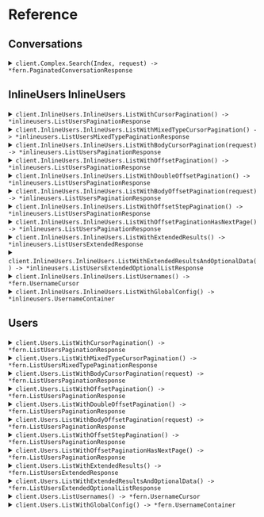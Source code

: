 # Reference
## Conversations
<details><summary><code>client.Complex.Search(Index, request) -> *fern.PaginatedConversationResponse</code></summary>
<dl>
<dd>

#### 🔌 Usage

<dl>
<dd>

<dl>
<dd>

```go
client.Complex.Search(
        context.TODO(),
        "index",
        request,
    )
}
```
</dd>
</dl>
</dd>
</dl>

#### ⚙️ Parameters

<dl>
<dd>

<dl>
<dd>

**index:** `string` 
    
</dd>
</dl>

<dl>
<dd>

**request:** `*fern.SearchRequest` 
    
</dd>
</dl>
</dd>
</dl>


</dd>
</dl>
</details>

## InlineUsers InlineUsers
<details><summary><code>client.InlineUsers.InlineUsers.ListWithCursorPagination() -> *inlineusers.ListUsersPaginationResponse</code></summary>
<dl>
<dd>

#### 🔌 Usage

<dl>
<dd>

<dl>
<dd>

```go
client.InlineUsers.InlineUsers.ListWithCursorPagination(
        context.TODO(),
        request,
    )
}
```
</dd>
</dl>
</dd>
</dl>

#### ⚙️ Parameters

<dl>
<dd>

<dl>
<dd>

**page:** `*int` — Defaults to first page
    
</dd>
</dl>

<dl>
<dd>

**perPage:** `*int` — Defaults to per page
    
</dd>
</dl>

<dl>
<dd>

**order:** `*inlineusers.Order` 
    
</dd>
</dl>

<dl>
<dd>

**startingAfter:** `*string` 

The cursor used for pagination in order to fetch
the next page of results.
    
</dd>
</dl>
</dd>
</dl>


</dd>
</dl>
</details>

<details><summary><code>client.InlineUsers.InlineUsers.ListWithMixedTypeCursorPagination() -> *inlineusers.ListUsersMixedTypePaginationResponse</code></summary>
<dl>
<dd>

#### 🔌 Usage

<dl>
<dd>

<dl>
<dd>

```go
client.InlineUsers.InlineUsers.ListWithMixedTypeCursorPagination(
        context.TODO(),
        request,
    )
}
```
</dd>
</dl>
</dd>
</dl>

#### ⚙️ Parameters

<dl>
<dd>

<dl>
<dd>

**cursor:** `*string` 
    
</dd>
</dl>
</dd>
</dl>


</dd>
</dl>
</details>

<details><summary><code>client.InlineUsers.InlineUsers.ListWithBodyCursorPagination(request) -> *inlineusers.ListUsersPaginationResponse</code></summary>
<dl>
<dd>

#### 🔌 Usage

<dl>
<dd>

<dl>
<dd>

```go
client.InlineUsers.InlineUsers.ListWithMixedTypeCursorPagination(
        context.TODO(),
        request,
    )
}
```
</dd>
</dl>
</dd>
</dl>

#### ⚙️ Parameters

<dl>
<dd>

<dl>
<dd>

**pagination:** `*inlineusers.WithCursor` 

The object that contains the cursor used for pagination
in order to fetch the next page of results.
    
</dd>
</dl>
</dd>
</dl>


</dd>
</dl>
</details>

<details><summary><code>client.InlineUsers.InlineUsers.ListWithOffsetPagination() -> *inlineusers.ListUsersPaginationResponse</code></summary>
<dl>
<dd>

#### 🔌 Usage

<dl>
<dd>

<dl>
<dd>

```go
client.InlineUsers.InlineUsers.ListWithCursorPagination(
        context.TODO(),
        request,
    )
}
```
</dd>
</dl>
</dd>
</dl>

#### ⚙️ Parameters

<dl>
<dd>

<dl>
<dd>

**page:** `*int` — Defaults to first page
    
</dd>
</dl>

<dl>
<dd>

**perPage:** `*int` — Defaults to per page
    
</dd>
</dl>

<dl>
<dd>

**order:** `*inlineusers.Order` 
    
</dd>
</dl>

<dl>
<dd>

**startingAfter:** `*string` 

The cursor used for pagination in order to fetch
the next page of results.
    
</dd>
</dl>
</dd>
</dl>


</dd>
</dl>
</details>

<details><summary><code>client.InlineUsers.InlineUsers.ListWithDoubleOffsetPagination() -> *inlineusers.ListUsersPaginationResponse</code></summary>
<dl>
<dd>

#### 🔌 Usage

<dl>
<dd>

<dl>
<dd>

```go
client.InlineUsers.InlineUsers.ListWithCursorPagination(
        context.TODO(),
        request,
    )
}
```
</dd>
</dl>
</dd>
</dl>

#### ⚙️ Parameters

<dl>
<dd>

<dl>
<dd>

**page:** `*float64` — Defaults to first page
    
</dd>
</dl>

<dl>
<dd>

**perPage:** `*float64` — Defaults to per page
    
</dd>
</dl>

<dl>
<dd>

**order:** `*inlineusers.Order` 
    
</dd>
</dl>

<dl>
<dd>

**startingAfter:** `*string` 

The cursor used for pagination in order to fetch
the next page of results.
    
</dd>
</dl>
</dd>
</dl>


</dd>
</dl>
</details>

<details><summary><code>client.InlineUsers.InlineUsers.ListWithBodyOffsetPagination(request) -> *inlineusers.ListUsersPaginationResponse</code></summary>
<dl>
<dd>

#### 🔌 Usage

<dl>
<dd>

<dl>
<dd>

```go
client.InlineUsers.InlineUsers.ListWithMixedTypeCursorPagination(
        context.TODO(),
        request,
    )
}
```
</dd>
</dl>
</dd>
</dl>

#### ⚙️ Parameters

<dl>
<dd>

<dl>
<dd>

**pagination:** `*inlineusers.WithPage` 

The object that contains the offset used for pagination
in order to fetch the next page of results.
    
</dd>
</dl>
</dd>
</dl>


</dd>
</dl>
</details>

<details><summary><code>client.InlineUsers.InlineUsers.ListWithOffsetStepPagination() -> *inlineusers.ListUsersPaginationResponse</code></summary>
<dl>
<dd>

#### 🔌 Usage

<dl>
<dd>

<dl>
<dd>

```go
client.InlineUsers.InlineUsers.ListWithOffsetStepPagination(
        context.TODO(),
        request,
    )
}
```
</dd>
</dl>
</dd>
</dl>

#### ⚙️ Parameters

<dl>
<dd>

<dl>
<dd>

**page:** `*int` — Defaults to first page
    
</dd>
</dl>

<dl>
<dd>

**limit:** `*int` 

The maximum number of elements to return.
This is also used as the step size in this
paginated endpoint.
    
</dd>
</dl>

<dl>
<dd>

**order:** `*inlineusers.Order` 
    
</dd>
</dl>
</dd>
</dl>


</dd>
</dl>
</details>

<details><summary><code>client.InlineUsers.InlineUsers.ListWithOffsetPaginationHasNextPage() -> *inlineusers.ListUsersPaginationResponse</code></summary>
<dl>
<dd>

#### 🔌 Usage

<dl>
<dd>

<dl>
<dd>

```go
client.InlineUsers.InlineUsers.ListWithOffsetStepPagination(
        context.TODO(),
        request,
    )
}
```
</dd>
</dl>
</dd>
</dl>

#### ⚙️ Parameters

<dl>
<dd>

<dl>
<dd>

**page:** `*int` — Defaults to first page
    
</dd>
</dl>

<dl>
<dd>

**limit:** `*int` 

The maximum number of elements to return.
This is also used as the step size in this
paginated endpoint.
    
</dd>
</dl>

<dl>
<dd>

**order:** `*inlineusers.Order` 
    
</dd>
</dl>
</dd>
</dl>


</dd>
</dl>
</details>

<details><summary><code>client.InlineUsers.InlineUsers.ListWithExtendedResults() -> *inlineusers.ListUsersExtendedResponse</code></summary>
<dl>
<dd>

#### 🔌 Usage

<dl>
<dd>

<dl>
<dd>

```go
client.InlineUsers.InlineUsers.ListWithExtendedResults(
        context.TODO(),
        request,
    )
}
```
</dd>
</dl>
</dd>
</dl>

#### ⚙️ Parameters

<dl>
<dd>

<dl>
<dd>

**cursor:** `*uuid.UUID` 
    
</dd>
</dl>
</dd>
</dl>


</dd>
</dl>
</details>

<details><summary><code>client.InlineUsers.InlineUsers.ListWithExtendedResultsAndOptionalData() -> *inlineusers.ListUsersExtendedOptionalListResponse</code></summary>
<dl>
<dd>

#### 🔌 Usage

<dl>
<dd>

<dl>
<dd>

```go
client.InlineUsers.InlineUsers.ListWithExtendedResults(
        context.TODO(),
        request,
    )
}
```
</dd>
</dl>
</dd>
</dl>

#### ⚙️ Parameters

<dl>
<dd>

<dl>
<dd>

**cursor:** `*uuid.UUID` 
    
</dd>
</dl>
</dd>
</dl>


</dd>
</dl>
</details>

<details><summary><code>client.InlineUsers.InlineUsers.ListUsernames() -> *fern.UsernameCursor</code></summary>
<dl>
<dd>

#### 🔌 Usage

<dl>
<dd>

<dl>
<dd>

```go
client.InlineUsers.InlineUsers.ListWithCursorPagination(
        context.TODO(),
        request,
    )
}
```
</dd>
</dl>
</dd>
</dl>

#### ⚙️ Parameters

<dl>
<dd>

<dl>
<dd>

**startingAfter:** `*string` 

The cursor used for pagination in order to fetch
the next page of results.
    
</dd>
</dl>
</dd>
</dl>


</dd>
</dl>
</details>

<details><summary><code>client.InlineUsers.InlineUsers.ListWithGlobalConfig() -> *inlineusers.UsernameContainer</code></summary>
<dl>
<dd>

#### 🔌 Usage

<dl>
<dd>

<dl>
<dd>

```go
client.InlineUsers.InlineUsers.ListWithGlobalConfig(
        context.TODO(),
        request,
    )
}
```
</dd>
</dl>
</dd>
</dl>

#### ⚙️ Parameters

<dl>
<dd>

<dl>
<dd>

**offset:** `*int` 
    
</dd>
</dl>
</dd>
</dl>


</dd>
</dl>
</details>

## Users
<details><summary><code>client.Users.ListWithCursorPagination() -> *fern.ListUsersPaginationResponse</code></summary>
<dl>
<dd>

#### 🔌 Usage

<dl>
<dd>

<dl>
<dd>

```go
client.Users.ListWithCursorPagination(
        context.TODO(),
        request,
    )
}
```
</dd>
</dl>
</dd>
</dl>

#### ⚙️ Parameters

<dl>
<dd>

<dl>
<dd>

**page:** `*int` — Defaults to first page
    
</dd>
</dl>

<dl>
<dd>

**perPage:** `*int` — Defaults to per page
    
</dd>
</dl>

<dl>
<dd>

**order:** `*fern.Order` 
    
</dd>
</dl>

<dl>
<dd>

**startingAfter:** `*string` 

The cursor used for pagination in order to fetch
the next page of results.
    
</dd>
</dl>
</dd>
</dl>


</dd>
</dl>
</details>

<details><summary><code>client.Users.ListWithMixedTypeCursorPagination() -> *fern.ListUsersMixedTypePaginationResponse</code></summary>
<dl>
<dd>

#### 🔌 Usage

<dl>
<dd>

<dl>
<dd>

```go
client.Users.ListWithMixedTypeCursorPagination(
        context.TODO(),
        request,
    )
}
```
</dd>
</dl>
</dd>
</dl>

#### ⚙️ Parameters

<dl>
<dd>

<dl>
<dd>

**cursor:** `*string` 
    
</dd>
</dl>
</dd>
</dl>


</dd>
</dl>
</details>

<details><summary><code>client.Users.ListWithBodyCursorPagination(request) -> *fern.ListUsersPaginationResponse</code></summary>
<dl>
<dd>

#### 🔌 Usage

<dl>
<dd>

<dl>
<dd>

```go
client.Users.ListWithMixedTypeCursorPagination(
        context.TODO(),
        request,
    )
}
```
</dd>
</dl>
</dd>
</dl>

#### ⚙️ Parameters

<dl>
<dd>

<dl>
<dd>

**pagination:** `*fern.WithCursor` 

The object that contains the cursor used for pagination
in order to fetch the next page of results.
    
</dd>
</dl>
</dd>
</dl>


</dd>
</dl>
</details>

<details><summary><code>client.Users.ListWithOffsetPagination() -> *fern.ListUsersPaginationResponse</code></summary>
<dl>
<dd>

#### 🔌 Usage

<dl>
<dd>

<dl>
<dd>

```go
client.Users.ListWithCursorPagination(
        context.TODO(),
        request,
    )
}
```
</dd>
</dl>
</dd>
</dl>

#### ⚙️ Parameters

<dl>
<dd>

<dl>
<dd>

**page:** `*int` — Defaults to first page
    
</dd>
</dl>

<dl>
<dd>

**perPage:** `*int` — Defaults to per page
    
</dd>
</dl>

<dl>
<dd>

**order:** `*fern.Order` 
    
</dd>
</dl>

<dl>
<dd>

**startingAfter:** `*string` 

The cursor used for pagination in order to fetch
the next page of results.
    
</dd>
</dl>
</dd>
</dl>


</dd>
</dl>
</details>

<details><summary><code>client.Users.ListWithDoubleOffsetPagination() -> *fern.ListUsersPaginationResponse</code></summary>
<dl>
<dd>

#### 🔌 Usage

<dl>
<dd>

<dl>
<dd>

```go
client.Users.ListWithCursorPagination(
        context.TODO(),
        request,
    )
}
```
</dd>
</dl>
</dd>
</dl>

#### ⚙️ Parameters

<dl>
<dd>

<dl>
<dd>

**page:** `*float64` — Defaults to first page
    
</dd>
</dl>

<dl>
<dd>

**perPage:** `*float64` — Defaults to per page
    
</dd>
</dl>

<dl>
<dd>

**order:** `*fern.Order` 
    
</dd>
</dl>

<dl>
<dd>

**startingAfter:** `*string` 

The cursor used for pagination in order to fetch
the next page of results.
    
</dd>
</dl>
</dd>
</dl>


</dd>
</dl>
</details>

<details><summary><code>client.Users.ListWithBodyOffsetPagination(request) -> *fern.ListUsersPaginationResponse</code></summary>
<dl>
<dd>

#### 🔌 Usage

<dl>
<dd>

<dl>
<dd>

```go
client.Users.ListWithMixedTypeCursorPagination(
        context.TODO(),
        request,
    )
}
```
</dd>
</dl>
</dd>
</dl>

#### ⚙️ Parameters

<dl>
<dd>

<dl>
<dd>

**pagination:** `*fern.WithPage` 

The object that contains the offset used for pagination
in order to fetch the next page of results.
    
</dd>
</dl>
</dd>
</dl>


</dd>
</dl>
</details>

<details><summary><code>client.Users.ListWithOffsetStepPagination() -> *fern.ListUsersPaginationResponse</code></summary>
<dl>
<dd>

#### 🔌 Usage

<dl>
<dd>

<dl>
<dd>

```go
client.Users.ListWithOffsetStepPagination(
        context.TODO(),
        request,
    )
}
```
</dd>
</dl>
</dd>
</dl>

#### ⚙️ Parameters

<dl>
<dd>

<dl>
<dd>

**page:** `*int` — Defaults to first page
    
</dd>
</dl>

<dl>
<dd>

**limit:** `*int` 

The maximum number of elements to return.
This is also used as the step size in this
paginated endpoint.
    
</dd>
</dl>

<dl>
<dd>

**order:** `*fern.Order` 
    
</dd>
</dl>
</dd>
</dl>


</dd>
</dl>
</details>

<details><summary><code>client.Users.ListWithOffsetPaginationHasNextPage() -> *fern.ListUsersPaginationResponse</code></summary>
<dl>
<dd>

#### 🔌 Usage

<dl>
<dd>

<dl>
<dd>

```go
client.Users.ListWithOffsetStepPagination(
        context.TODO(),
        request,
    )
}
```
</dd>
</dl>
</dd>
</dl>

#### ⚙️ Parameters

<dl>
<dd>

<dl>
<dd>

**page:** `*int` — Defaults to first page
    
</dd>
</dl>

<dl>
<dd>

**limit:** `*int` 

The maximum number of elements to return.
This is also used as the step size in this
paginated endpoint.
    
</dd>
</dl>

<dl>
<dd>

**order:** `*fern.Order` 
    
</dd>
</dl>
</dd>
</dl>


</dd>
</dl>
</details>

<details><summary><code>client.Users.ListWithExtendedResults() -> *fern.ListUsersExtendedResponse</code></summary>
<dl>
<dd>

#### 🔌 Usage

<dl>
<dd>

<dl>
<dd>

```go
client.Users.ListWithExtendedResults(
        context.TODO(),
        request,
    )
}
```
</dd>
</dl>
</dd>
</dl>

#### ⚙️ Parameters

<dl>
<dd>

<dl>
<dd>

**cursor:** `*uuid.UUID` 
    
</dd>
</dl>
</dd>
</dl>


</dd>
</dl>
</details>

<details><summary><code>client.Users.ListWithExtendedResultsAndOptionalData() -> *fern.ListUsersExtendedOptionalListResponse</code></summary>
<dl>
<dd>

#### 🔌 Usage

<dl>
<dd>

<dl>
<dd>

```go
client.Users.ListWithExtendedResults(
        context.TODO(),
        request,
    )
}
```
</dd>
</dl>
</dd>
</dl>

#### ⚙️ Parameters

<dl>
<dd>

<dl>
<dd>

**cursor:** `*uuid.UUID` 
    
</dd>
</dl>
</dd>
</dl>


</dd>
</dl>
</details>

<details><summary><code>client.Users.ListUsernames() -> *fern.UsernameCursor</code></summary>
<dl>
<dd>

#### 🔌 Usage

<dl>
<dd>

<dl>
<dd>

```go
client.Users.ListWithCursorPagination(
        context.TODO(),
        request,
    )
}
```
</dd>
</dl>
</dd>
</dl>

#### ⚙️ Parameters

<dl>
<dd>

<dl>
<dd>

**startingAfter:** `*string` 

The cursor used for pagination in order to fetch
the next page of results.
    
</dd>
</dl>
</dd>
</dl>


</dd>
</dl>
</details>

<details><summary><code>client.Users.ListWithGlobalConfig() -> *fern.UsernameContainer</code></summary>
<dl>
<dd>

#### 🔌 Usage

<dl>
<dd>

<dl>
<dd>

```go
client.Users.ListWithGlobalConfig(
        context.TODO(),
        request,
    )
}
```
</dd>
</dl>
</dd>
</dl>

#### ⚙️ Parameters

<dl>
<dd>

<dl>
<dd>

**offset:** `*int` 
    
</dd>
</dl>
</dd>
</dl>


</dd>
</dl>
</details>
